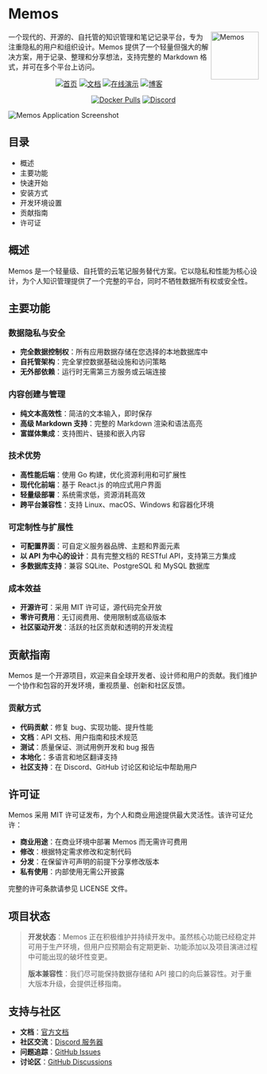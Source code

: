 # Memos

<img align="right" height="96px" src="https://edas-hz.oss-cn-hangzhou.aliyuncs.com/edas-apps/charts-store/memos/image/logo-rounded.png" alt="Memos" />

一个现代的、开源的、自托管的知识管理和笔记记录平台，专为注重隐私的用户和组织设计。Memos 提供了一个轻量但强大的解决方案，用于记录、整理和分享想法，支持完整的 Markdown 格式，并可在多个平台上访问。

<div align="center">

[![首页](https://edas-hz.oss-cn-hangzhou.aliyuncs.com/edas-apps/charts-store/memos/image/Home-www.usememos.com-blue.svg)](https://www.usememos.com)
[![文档](https://edas-hz.oss-cn-hangzhou.aliyuncs.com/edas-apps/charts-store/memos/image/Docs-可用-green.svg)](https://www.usememos.com/docs)
[![在线演示](https://edas-hz.oss-cn-hangzhou.aliyuncs.com/edas-apps/charts-store/memos/image/Demo-立即体验-orange.svg)](https://demo.usememos.com/)
[![博客](https://edas-hz.oss-cn-hangzhou.aliyuncs.com/edas-apps/charts-store/memos/image/Blog-阅读更多-lightblue.svg)](https://www.usememos.com/blog)

[![Docker Pulls](https://edas-hz.oss-cn-hangzhou.aliyuncs.com/edas-apps/charts-store/memos/image/memos.svg)](https://hub.docker.com/r/neosmemo/memos)
[![Discord](https://edas-hz.oss-cn-hangzhou.aliyuncs.com/edas-apps/charts-store/memos/image/discord-聊天-5865f2.svg)](https://discord.gg/tfPJa4UmAv)

</div>

![Memos Application Screenshot](https://edas-hz.oss-cn-hangzhou.aliyuncs.com/edas-apps/charts-store/memos/image/demo.png)

## 目录

- 概述
- 主要功能
- 快速开始
- 安装方式
- 开发环境设置
- 贡献指南
- 许可证

## 概述

Memos 是一个轻量级、自托管的云笔记服务替代方案。它以隐私和性能为核心设计，为个人知识管理提供了一个完整的平台，同时不牺牲数据所有权或安全性。

## 主要功能

### 数据隐私与安全

- **完全数据控制权**：所有应用数据存储在您选择的本地数据库中
- **自托管架构**：完全掌控数据基础设施和访问策略
- **无外部依赖**：运行时无需第三方服务或云端连接

### 内容创建与管理

- **纯文本高效性**：简洁的文本输入，即时保存
- **高级 Markdown 支持**：完整的 Markdown 渲染和语法高亮
- **富媒体集成**：支持图片、链接和嵌入内容

### 技术优势

- **高性能后端**：使用 Go 构建，优化资源利用和可扩展性
- **现代化前端**：基于 React.js 的响应式用户界面
- **轻量级部署**：系统需求低，资源消耗高效
- **跨平台兼容性**：支持 Linux、macOS、Windows 和容器化环境

### 可定制性与扩展性

- **可配置界面**：可自定义服务器品牌、主题和界面元素
- **以 API 为中心的设计**：具有完整文档的 RESTful API，支持第三方集成
- **多数据库支持**：兼容 SQLite、PostgreSQL 和 MySQL 数据库

### 成本效益

- **开源许可**：采用 MIT 许可证，源代码完全开放
- **零许可费用**：无订阅费用、使用限制或高级版本
- **社区驱动开发**：活跃的社区贡献和透明的开发流程

## 贡献指南

Memos 是一个开源项目，欢迎来自全球开发者、设计师和用户的贡献。我们维护一个协作和包容的开发环境，重视质量、创新和社区反馈。

### 贡献方式

- **代码贡献**：修复 bug、实现功能、提升性能
- **文档**：API 文档、用户指南和技术规范
- **测试**：质量保证、测试用例开发和 bug 报告
- **本地化**：多语言和地区翻译支持
- **社区支持**：在 Discord、GitHub 讨论区和论坛中帮助用户

## 许可证

Memos 采用 MIT 许可证发布，为个人和商业用途提供最大灵活性。该许可证允许：

- **商业用途**：在商业环境中部署 Memos 而无需许可费用
- **修改**：根据特定需求修改和定制代码
- **分发**：在保留许可声明的前提下分享修改版本
- **私有使用**：内部使用无需公开披露

完整的许可条款请参见 LICENSE 文件。

## 项目状态

> **开发状态**：Memos 正在积极维护并持续开发中。虽然核心功能已经稳定并可用于生产环境，但用户应预期会有定期更新、功能添加以及项目演进过程中可能出现的破坏性变更。
>
> **版本兼容性**：我们尽可能保持数据存储和 API 接口的向后兼容性。对于重大版本升级，会提供迁移指南。

## 支持与社区

- **文档**：[官方文档](https://www.usememos.com/docs)
- **社区交流**：[Discord 服务器](https://discord.gg/tfPJa4UmAv)
- **问题追踪**：[GitHub Issues](https://github.com/usememos/memos/issues)
- **讨论区**：[GitHub Discussions](https://github.com/usememos/memos/discussions)